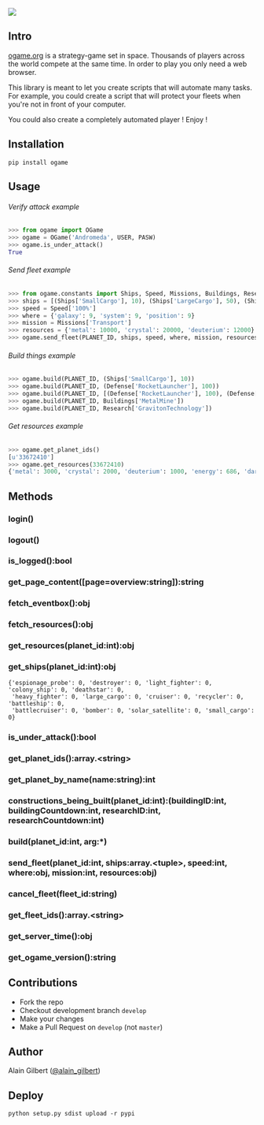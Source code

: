 ![](http://images2.wikia.nocookie.net/__cb20101218084357/ogame/images/c/c9/Logo.png)



## Intro

[ogame.org](http://ogame.org) is a strategy-game set in space.
Thousands of players across the world compete at the same time.
In order to play you only need a web browser.

This library is meant to let you create scripts that will automate
many tasks. For example, you could create a script that will protect
your fleets when you're not in front of your computer.

You could also create a completely automated player ! Enjoy !



## Installation

`pip install ogame`



## Usage

###### Verify attack example

```py
>>> from ogame import OGame
>>> ogame = OGame('Andromeda', USER, PASW)
>>> ogame.is_under_attack()
True
```

###### Send fleet example

```py
>>> from ogame.constants import Ships, Speed, Missions, Buildings, Research, Defense
>>> ships = [(Ships['SmallCargo'], 10), (Ships['LargeCargo'], 50), (Ships['Cruiser'], 40)]
>>> speed = Speed['100%']
>>> where = {'galaxy': 9, 'system': 9, 'position': 9}
>>> mission = Missions['Transport']
>>> resources = {'metal': 10000, 'crystal': 20000, 'deuterium': 12000}
>>> ogame.send_fleet(PLANET_ID, ships, speed, where, mission, resources)
```

###### Build things example

```py
>>> ogame.build(PLANET_ID, (Ships['SmallCargo'], 10))
>>> ogame.build(PLANET_ID, (Defense['RocketLauncher'], 100))
>>> ogame.build(PLANET_ID, [(Defense['RocketLauncher'], 100), (Defense['LightLaser'], 500)])
>>> ogame.build(PLANET_ID, Buildings['MetalMine'])
>>> ogame.build(PLANET_ID, Research['GravitonTechnology'])
```

###### Get resources example

```py
>>> ogame.get_planet_ids()
[u'33672410']
>>> ogame.get_resources(33672410)
{'metal': 3000, 'crystal': 2000, 'deuterium': 1000, 'energy': 686, 'darkmatter': 700}
```



## Methods

### login()

### logout()

### is_logged():bool

### get_page_content([page=overview:string]):string

### fetch_eventbox():obj

### fetch_resources():obj

### get_resources(planet_id:int):obj

### get_ships(planet_id:int):obj

```
{'espionage_probe': 0, 'destroyer': 0, 'light_fighter': 0, 'colony_ship': 0, 'deathstar': 0,
 'heavy_fighter': 0, 'large_cargo': 0, 'cruiser': 0, 'recycler': 0, 'battleship': 0,
 'battlecruiser': 0, 'bomber': 0, 'solar_satellite': 0, 'small_cargo': 0}
```

### is_under_attack():bool

### get_planet_ids():array.\<string\>

### get_planet_by_name(name:string):int

### constructions_being_built(planet_id:int):(buildingID:int, buildingCountdown:int, researchID:int, researchCountdown:int)

### build(planet_id:int, arg:*)

### send_fleet(planet_id:int, ships:array.\<tuple\>, speed:int, where:obj, mission:int, resources:obj)

### cancel_fleet(fleet_id:string)

### get_fleet_ids():array.\<string\>

### get_server_time():obj

### get_ogame_version():string


## Contributions

- Fork the repo
- Checkout development branch `develop`
- Make your changes
- Make a Pull Request on `develop` (not `master`)


## Author

Alain Gilbert ([@alain_gilbert](http://twitter.com/alain_gilbert))


## Deploy

```
python setup.py sdist upload -r pypi
```
